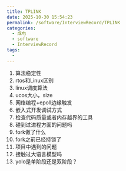 ```yaml
---
title: TPLINK
date: 2025-10-30 15:54:23
permalink: /software/InterviewRecord/TPLINK
categories:
  - 成电
  - software
  - InterviewRecord
tags:
  - 
---
```

1. 算法稳定性
2. rtos和Linux区别
3. linux调度算法
4. ucos大小，size
5. 网络编程+epoll边缘触发
6. 嵌入式开发调试方式
7. 检查代码质量或者内存越界的工具
8. 碰到过进程方面的问题吗
9. fork做了什么
10. fork之前已经持锁了
11. 项目中遇到的问题
12. 接触过大语言模型吗
13. yolo是单阶段还是双阶段？